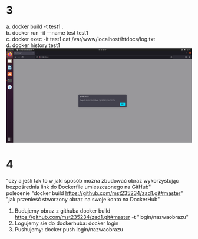 # 3
a. docker build -t test1 . </br>
b. docker run -it --name test test1 </br>
c. docker exec -it test1 cat /var/www/localhost/htdocs/log.txt </br>
d. docker history test1 </br>
<img src="screen.png" alt="screen z przegladarki potwierdzajacy dzialanie systemu" title="screen z przegladarki potwierdzajacy dzialanie systemu">
# 4
"czy a jeśli tak to w jaki sposób można zbudować obraz wykorzystując bezpośrednia link do Dockerfile umieszczonego na GitHub" </br>
polecenie "docker build https://github.com/mst235234/zad1.git#master" </br>
"jak przenieść stworzony obraz na swoje konto na DockerHub" </br>
1. Budujemy obraz z githuba docker build https://github.com/mst235234/zad1.git#master -t "login/nazwaobrazu" </br>
2. Logujemy sie do dockerhuba: docker login </br>
3. Pushujemy: docker push login/nazwaobrazu </br>
